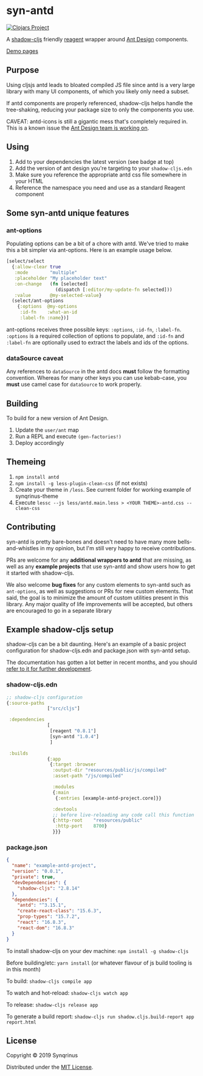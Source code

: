 # syn-antd

[![Clojars Project](https://img.shields.io/clojars/v/syn-antd.svg)](https://clojars.org/syn-antd)

A [shadow-cljs](http://shadow-cljs.org/) friendly [reagent](https://github.com/reagent-project/reagent) wrapper around [Ant Design](https://ant.design/docs/react/introduce) components.

[Demo pages](https://synqrinus.gitlab.io/syn-antd)

## Purpose

Using cljsjs antd leads to bloated compiled JS file since antd is a very large library with many UI components, of which you likely only need a subset.

If antd components are properly referenced, shadow-cljs helps handle the tree-shaking, reducing your package size to only the components you use.

CAVEAT: antd-icons is still a gigantic mess that's completely required in. This is a known issue the [Ant Design team is working on](https://github.com/ant-design/ant-design/issues/12011).

## Using

1. Add to your dependencies the latest version (see badge at top)
2. Add the version of ant design you're targeting to your `shadow-cljs.edn`
3. Make sure you reference the appropriate antd css file somewhere in your HTML
4. Reference the namespace you need and use as a standard Reagent component

## Some syn-antd unique features

### ant-options

Populating options can be a bit of a chore with antd. We've tried to make this a bit simpler via ant-options. Here is an example usage below.

```clojure
[select/select
  {:allow-clear true
   :mode        "multiple"
   :placeholder "My placeholder text"
   :on-change   (fn [selected]
                  (dispatch [:editor/my-update-fn selected]))
   :value       @my-selected-value}
  (select/ant-options
    {:options  @my-options
     :id-fn    :what-an-id
     :label-fn :name})]
```

ant-options receives three possible keys: `:options`, `:id-fn`, `:label-fn`. `:options` is a required collection of options to populate, and `:id-fn` and `:label-fn` are optionally used to extract the labels and ids of the options.

### dataSource caveat

Any references to `dataSource` in the antd docs **must** follow the formatting convention. Whereas for many other keys you can use kebab-case, you **must** use camel case for `dataSource` to work properly.

## Building

To build for a new version of Ant Design.

1. Update the `user/ant` map
2. Run a REPL and execute `(gen-factories!)`
3. Deploy accordingly

## Themeing

1. `npm install antd`
2. `npm install -g less-plugin-clean-css` (if not exists)
3. Create your theme in `/less`. See current folder for working example of synqrinus-theme
4. Execute `lessc --js less/antd.main.less > <YOUR THEME>-antd.css --clean-css`

## Contributing

syn-antd is pretty bare-bones and doesn't need to have many more bells-and-whistles in my opinion, but I'm still very happy to receive contributions. 

PRs are welcome for any **additional wrappers to antd** that are missing, as well as any **example projects** that use syn-antd and show users how to get it started with shadow-cljs.

We also welcome **bug fixes** for any custom elements to syn-antd such as `ant-options`, as well as suggestions or PRs for new custom elements. That said, the goal is to minimize the amount of custom utilities present in this library. Any major quality of life improvements will be accepted, but others are encouraged to go in a separate library

## Example shadow-cljs setup

shadow-cljs can be a bit daunting. Here's an example of a basic project configuration for shadow-cljs.edn and package.json with syn-antd setup.

The documentation has gotten a lot better in recent months, and you should [refer to it for further development](https://shadow-cljs.github.io/docs/UsersGuide.html).

### shadow-cljs.edn

```clojure
;; shadow-cljs configuration
{:source-paths
               ["src/cljs"]

 :dependencies
               [
                [reagent "0.8.1"]
                [syn-antd "1.0.4"]
                ]

 :builds
               {:app
                {:target :browser
                 :output-dir "resources/public/js/compiled"
                 :asset-path "/js/compiled"

                 :modules
                 {:main
                  {:entries [example-antd-project.core]}}

                 :devtools
                 ;; before live-reloading any code call this function
                 {:http-root    "resources/public"
                  :http-port    8700}
                 }}}
```

### package.json

```json
{
  "name": "example-antd-project",
  "version": "0.0.1",
  "private": true,
  "devDependencies": {
    "shadow-cljs": "2.8.14"
  },
  "dependencies": {
    "antd": "^3.15.1",
    "create-react-class": "15.6.3",
    "prop-types": "15.7.2",
    "react": "16.8.3",
    "react-dom": "16.8.3"
  }
}
```

To install shadow-cljs on your dev machine:
`npm install -g shadow-cljs`

Before building/etc: `yarn install` (or whatever flavour of js build tooling is in this month)

To build: `shadow-cljs compile app`

To watch and hot-reload: `shadow-cljs watch app`

To release: `shadow-cljs release app`

To generate a build report: `shadow-cljs run shadow.cljs.build-report app report.html`

## License

Copyright © 2019 Synqrinus

Distributed under the [MIT License](https://opensource.org/licenses/MIT).